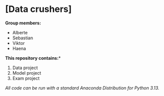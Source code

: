 # [Data crushers]

**Group members:**
- Alberte
- Sebastian
- Viktor
- Haena 

**This repository contains:***

1. Data project
1. Model project
1. Exam project

*All code can be run with a standard Anaconda Distribution for Python 3.13.*